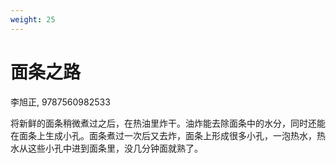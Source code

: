 ```yaml
---
weight: 25
---
```

# 面条之路

李旭正, 9787560982533

将新鲜的面条稍微煮过之后，在热油里炸干。油炸能去除面条中的水分，同时还能在面条上生成小孔。面条煮过一次后又去炸，面条上形成很多小孔，一泡热水，热水从这些小孔中进到面条里，没几分钟面就熟了。